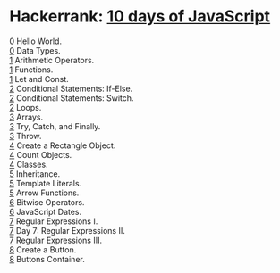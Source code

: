 # Hackerrank: [10 days of JavaScript](https://www.hackerrank.com/domains/tutorials/10-days-of-javascript/1)  
  
[0](src/0_Hello_World.js) Hello World.  
[0](src/0_Data_Types.js) Data Types.  
[1](src/1_Arithmetic_Operators.js) Arithmetic Operators.  
[1](src/1_Functions.js) Functions.  
[1](src/1_Let_and_Const.js) Let and Const.  
[2](src/2_Conditional_Statements_If-Else.js) Conditional Statements: If-Else.  
[2](src/2_Conditional_Statements_Switch.js) Conditional Statements: Switch.  
[2](src/2_Loops.js) Loops.  
[3](src/3_Arrays.js) Arrays.  
[3](src/3_Try,_Catch,_and_Finally.js) Try, Catch, and Finally.  
[3](src/3_Throw.js) Throw.  
[4](src/4_Create_a_Rectangle_Object.js) Create a Rectangle Object.  
[4](src/4_Count_Objects.js) Count Objects.  
[4](src/4_Classes.js) Classes.  
[5](src/5_Inheritance.js) Inheritance.  
[5](src/5_Template_Literals.js) Template Literals.  
[5](src/5_Arrow_Functions.js) Arrow Functions.  
[6](src/6_Bitwise_Operators.js) Bitwise Operators.  
[6](src/6_JavaScript_Dates.js) JavaScript Dates.  
[7](src/7_Regular_Expressions_I.js) Regular Expressions I.  
[7](src/7_Regular_Expressions_II.js) Day 7: Regular Expressions II.  
[7](src/7_Regular_Expressions_III.js) Regular Expressions III.  
[8](src/8_Create_a_Button.js) Create a Button.  
[8](src/8_Buttons_Container.js) Buttons Container.  